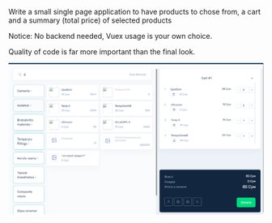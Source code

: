 Write a small single page application to have products to chose from, a cart and a summary (total price) of selected products


Notice: No backend needed, Vuex usage is your own choice.

Quality of code is far more important than the final look.

![alt text](https://raw.githubusercontent.com/diyor28/interview-task/main/example.png)
